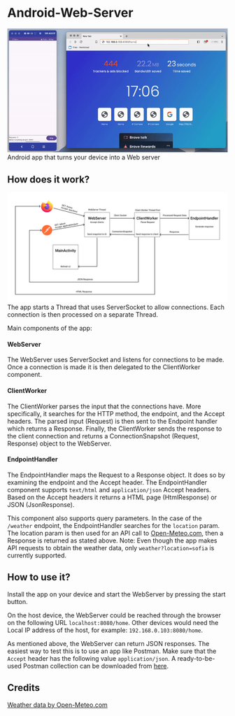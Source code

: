 # Android-Web-Server
![Preview](https://github.com/BalioFVFX/Android-Web-Server/blob/main/media/preview.gif?raw=true)
Android app that turns your device into a Web server

## How does it work?
![Overview](https://raw.githubusercontent.com/BalioFVFX/Android-Web-Server/987a983f4b3e3e8f3bb533c495b7d12b202e2f24/media/overview.svg)
The app starts a Thread that uses ServerSocket to allow connections. Each connection is then processed on a separate Thread.

Main components of the app:

#### WebServer
The WebServer uses ServerSocket and listens for connections to be made. Once a connection is made it is then delegated to the ClientWorker component.

#### ClientWorker
The ClientWorker parses the input that the connections have. More specifically, it searches for the HTTP method, the endpoint, and the Accept headers. The parsed input (Request) is then sent to the Endpoint handler which returns a Response. Finally, the ClientWorker sends the response to the client connection and returns a ConnectionSnapshot (Request, Response) object to the WebServer.

#### EndpointHandler
The EndpointHandler maps the Request to a Response object. It does so by examining the endpoint and the Accept header. The EndpointHandler component supports `text/html` and `application/json` Accept headers. Based on the Accept headers it returns a HTML page (HtmlResponse) or JSON (JsonResponse). 

This component also supports query parameters. In the case of the `/weather` endpoint, the EndpointHandler searches for the `location` param. The location param is then used for an API call to [Open-Meteo.com](https://open-meteo.com/), then a Response is returned as stated above. Note: Even though the app makes API requests to obtain the weather data, only `weather?location=sofia` is currently supported.

## How to use it?
Install the app on your device and start the WebServer by pressing the start button.

On the host device, the WebServer could be reached through the browser on the following URL `localhost:8080/home`. Other devices would need the Local IP address of the host, for example: `192.168.0.103:8080/home`.

As mentioned above, the WebServer can return JSON responses. The easiest way to test this is to use an app like Postman. Make sure that the `Accept` header has the following value `application/json`. A ready-to-be-used Postman collection can be downloaded from [here](https://github.com/BalioFVFX/Android-Web-Server/blob/main/WebServer.postman_collection.json).

## Credits
[Weather data by Open-Meteo.com](https://open-meteo.com/)
